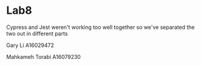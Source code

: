 # Lab8

Cypress and Jest weren't working too well together
so we've separated the two out in different parts

Gary Li   A16029472

Mahkameh Torabi   A16079230


